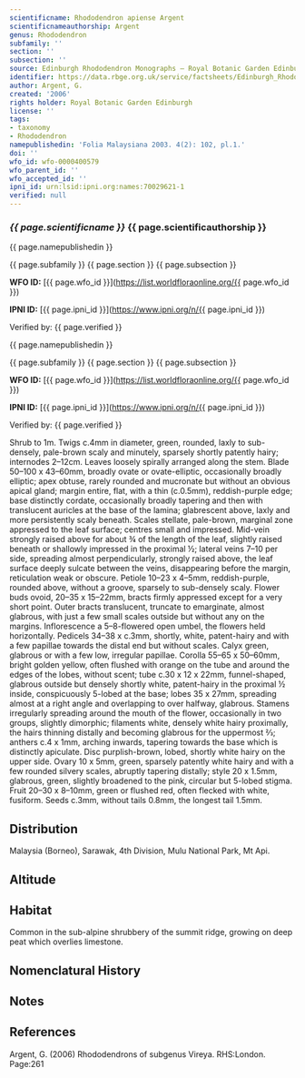 ```yaml
---
scientificname: Rhododendron apiense Argent
scientificnameauthorship: Argent
genus: Rhododendron
subfamily: ''
section: ''
subsection: ''
source: Edinburgh Rhododendron Monographs – Royal Botanic Garden Edinburgh
identifier: https://data.rbge.org.uk/service/factsheets/Edinburgh_Rhododendron_Monographs.xhtml
author: Argent, G.
created: '2006'
rights holder: Royal Botanic Garden Edinburgh
license: ''
tags:
- taxonomy
- Rhododendron
namepublishedin: 'Folia Malaysiana 2003. 4(2): 102, pl.1.'
doi: ''
wfo_id: wfo-0000400579
wfo_parent_id: ''
wfo_accepted_id: ''
ipni_id: urn:lsid:ipni.org:names:70029621-1
verified: null
---
```

### _{{ page.scientificname }}_ {{ page.scientificauthorship }}
 {{ page.namepublishedin }}

{{ page.subfamily }} {{ page.section }} {{ page.subsection }}

**WFO ID:** [{{ page.wfo_id }}](https://list.worldfloraonline.org/{{ page.wfo_id }})

**IPNI ID:** [{{ page.ipni_id }}](https://www.ipni.org/n/{{ page.ipni_id }})

Verified by: {{ page.verified }}

 {{ page.namepublishedin }}

{{ page.subfamily }} {{ page.section }} {{ page.subsection }}

**WFO ID:** [{{ page.wfo_id }}](https://list.worldfloraonline.org/{{ page.wfo_id }})

**IPNI ID:** [{{ page.ipni_id }}](https://www.ipni.org/n/{{ page.ipni_id }})

Verified by: {{ page.verified }}



Shrub to 1m. Twigs c.4mm in diameter, green, rounded, laxly to sub-densely, pale-brown scaly and minutely, sparsely shortly patently hairy; internodes 2–12cm. Leaves loosely spirally arranged along the stem. Blade 50–100 x 43–60mm, broadly ovate or ovate-elliptic, occasionally broadly elliptic; apex obtuse, rarely rounded and mucronate but without an obvious apical gland; margin entire, flat, with a thin (c.0.5mm), reddish-purple edge; base distinctly cordate, occasionally broadly tapering and then with translucent auricles at the base of the lamina; glabrescent above, laxly and more persistently scaly beneath. Scales stellate, pale-brown, marginal zone appressed to the leaf surface; centres small and impressed. Mid-vein strongly raised above for about ¾ of the length of the leaf, slightly raised beneath or shallowly impressed in the proximal ½; lateral veins 7–10 per side, spreading almost perpendicularly, strongly raised above, the leaf surface deeply sulcate between the veins, dis­appearing before the margin, reticulation weak or obscure. Petiole 10–23 x 4–5mm, reddish-purple, rounded above, without a groove, sparsely to sub-densely scaly. Flower buds ovoid, 20–35 x 15–22mm, bracts firmly appressed except for a very short point. Outer bracts translucent, truncate to emarginate, almost glabrous, with just a few small scales outside but without any on the margins. Inflorescence a 5–8-flowered open umbel, the flowers held horizontally. Pedicels 34–38 x c.3mm, shortly, white, patent-hairy and with a few papillae towards the distal end but without scales. Calyx green, glabrous or with a few low, irregular papillae. Corolla 55–65 x 50–60mm, bright golden yellow, often flushed with orange on the tube and around the edges of the lobes, without scent; tube c.30 x 12 x 22mm, funnel-shaped, glabrous outside but densely shortly white, patent-hairy in the proximal ½ inside, conspicuously 5-lobed at the base; lobes 35 x 27mm, spreading almost at a right angle and overlapping to over halfway, glabrous. Stamens irregularly spreading around the mouth of the flower, occasionally in two groups, slightly dimorphic; filaments white, densely white hairy proximally, the hairs thinning distally and becoming glabrous for the uppermost 2⁄3; anthers c.4 x 1mm, arching inwards, tapering towards the base which is distinctly apiculate. Disc purplish-brown, lobed, shortly white hairy on the upper side. Ovary 10 x 5mm, green, sparsely patently white hairy and with a few rounded silvery scales, abruptly tapering distally; style 20 x 1.5mm, glabrous, green, slightly broadened to the pink, circular but 5-lobed stigma. Fruit 20–30 x 8–10mm, green or flushed red, often flecked with white, fusiform. Seeds c.3mm, without tails 0.8mm, the longest tail 1.5mm.

## Distribution
Malaysia (Borneo), Sarawak, 4th Division, Mulu National Park, Mt Api.

## Altitude


## Habitat
Common in the sub-alpine shrubbery of the summit ridge, growing on deep peat which overlies limestone.

## Nomenclatural History

                       
## Notes


## References

Argent, G. (2006) Rhododendrons of subgenus Vireya. RHS:London. Page:261
